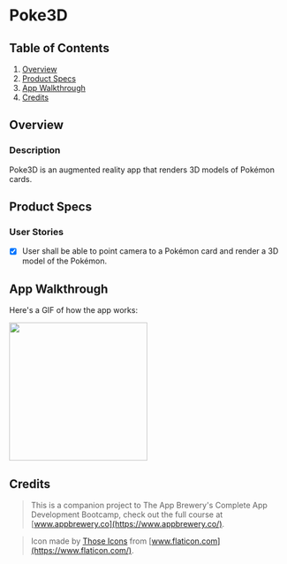 # Poke3D

## Table of Contents
1. [Overview](#Overview)
2. [Product Specs](#Product-Specs)
3. [App Walkthrough](#App-Walkthrough)
4. [Credits](#Credits)

## Overview
### Description

Poke3D is an augmented reality app that renders 3D models of Pokémon cards.

## Product Specs
### User Stories

- [X] User shall be able to point camera to a Pokémon card and render a 3D model of the Pokémon.

## App Walkthrough

Here's a GIF of how the app works:

<img src="https://raw.githubusercontent.com/py415/app-resources/master/ios/ios-poke3d.gif" width="250" />

## Credits

>This is a companion project to The App Brewery's Complete App Development Bootcamp, check out the full course at [www.appbrewery.co](https://www.appbrewery.co/).

>Icon made by [Those Icons](https://www.flaticon.com/authors/those-icons) from [www.flaticon.com](https://www.flaticon.com/).
